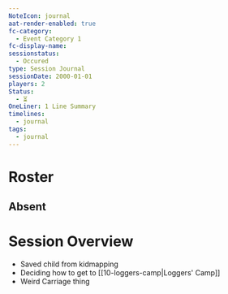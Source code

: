 ```yaml
---
NoteIcon: journal
aat-render-enabled: true
fc-category:
  - Event Category 1
fc-display-name: 
sessionstatus:
  - Occured
type: Session Journal
sessionDate: 2000-01-01
players: 2
Status:
  - ⏳
OneLiner: 1 Line Summary
timelines:
  - journal
tags:
  - journal
---
```




# Roster 


## Absent


# Session Overview

- Saved child from kidmapping
- Deciding how to get to [[10-loggers-camp|Loggers' Camp]]
- Weird Carriage thing
